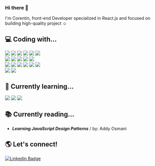 ### Hi there 👋

I'm Corentin, front-end Developer specialized in React.js and focused on building high-quality project :relaxed:

## 💻 Coding with...
![](https://img.shields.io/badge/HTML5-informational?style=flat&logo=HTML5&logoColor=ColorName&color=black)
![](https://img.shields.io/badge/JavaScript-informational?style=flat&logo=JavaScript&logoColor=ColorName&color=black)
![](https://img.shields.io/badge/React-informational?style=flat&logo=react&logoColor=ColorName&color=black)
![](https://img.shields.io/badge/Redux-information?style=flat&logo=Redux&logoColor=ColorName&color=black)
![](https://img.shields.io/badge/Node.js-informational?style=flat&logo=Node.js&logoColor=ColorName&color=black)
![](https://img.shields.io/badge/Strapi-informational?style=flat&logo=Strapi&logoColor=ColorName&color=black)
<br/>
![](https://img.shields.io/badge/CSS-informational?style=flat&logo=css3&logoColor=ColorName&color=black)
![](https://img.shields.io/badge/Style--components-Style--components?style=flat&logo=styled-components&logoColor=ColorName&color=black)
![](https://img.shields.io/badge/Sass-informational?style=flat&logo=Sass&logoColor=ColorName&color=black)
![](https://img.shields.io/badge/figma-informational?style=flat&logo=figma&logoColor=ColorName&color=black)
![](https://img.shields.io/badge/Tailwindcss-informational?style=flat&logo=Tailwindcss&logoColor=ColorName&color=black)
<br/>
![](https://img.shields.io/badge/NPM-informational?style=flat&logo=npm&logoColor=ColorName&color=black)
![](https://img.shields.io/badge/Postman-informational?style=flat&logo=Postman&logoColor=ColorName&color=black)
![](https://img.shields.io/badge/Heroku-informational?style=flat&logo=heroku&logoColor=ColorName&color=black)
![](https://img.shields.io/badge/Netlify-informational?style=flat&logo=Netlify&logoColor=ColorName&color=black)
![](https://img.shields.io/badge/Vercel-informational?style=flat&logo=Vercel&logoColor=ColorName&color=black)
![](https://img.shields.io/badge/Firbase-informational?style=flat&logo=Firebase&logoColor=ColorName&color=black)
<br/>
![](https://img.shields.io/badge/Jest-informational?style=flat&logo=Jest&logoColor=ColorName&color=black)
![](https://img.shields.io/badge/Git-informational?style=flat&logo=Git&logoColor=ColorName&color=black)



## 🌱 Currently learning...
![](https://img.shields.io/badge/Next.js-informational?style=flat&logo=Next.js&logoColor=ColorName&color=black)
![](https://img.shields.io/badge/Golang-informational?style=flat&logo=Golang&logoColor=ColorName&color=black)
![](https://img.shields.io/badge/Express-informational?style=flat&logo=express&logoColor=ColorName&color=black)

## 📚 Currently reading...
* **_Learning JavaScript Design Patterns_** / by: Addy Osmani <br/>


## 🌎 Let's connect! 

[![Linkedin Badge](https://img.shields.io/badge/-LinkedIn-blue?style=flat&logo=Linkedin&logoColor=ColorName&color=black&link=https://www.linkedin.com/in/zhenniqian/)](https://www.linkedin.com/in/corentinclichy/)
